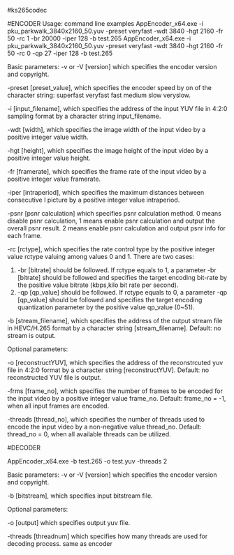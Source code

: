 #ks265codec

#ENCODER
Usage: command line examples
AppEncoder_x64.exe -i pku_parkwalk_3840x2160_50.yuv -preset veryfast -wdt 3840 -hgt 2160 -fr 50 -rc 1 -br 20000 -iper 128 -b test.265
AppEncoder_x64.exe -i pku_parkwalk_3840x2160_50.yuv -preset veryfast -wdt 3840 -hgt 2160 -fr 50 -rc 0 -qp 27 -iper 128 -b test.265
 
Basic parameters:
-v or -V [version]
which specifies the encoder version and copyright.

-preset [preset_value], 
which specifies the encoder speed by on of the character string: superfast veryfast fast medium slow veryslow.

-i [input_filename], 
which specifies the address of the input YUV file in 4:2:0 sampling format by a character string input_filename.

-wdt [width], 
which specifies the image width of the input video by a positive integer value width. 

-hgt [height], 
which specifies the image height of the input video by a positive integer value height.

-fr [framerate], 
which specifies the frame rate of the input video by a positive integer value framerate.

-iper [intraperiod], 
which specifies the maximum distances between consecutive I picture by a positive integer value intraperiod.

-psnr [psnr calculation]
which specifies psnr calculation method. 0 means disable psnr calculation, 1 means enable psnr calculation and output the overall psnr result. 2 means enable psnr calculation and output psnr info for each frame.

-rc [rctype], 
which specifies the rate control type by the positive integer value rctype valuing among values 0 and 1. There are two cases:
1) -br [bitrate] should be followed. If rctype equals to 1, a parameter -br [bitrate] should be followed and specifies the target encoding bit-rate by the positive value bitrate (kbps,kilo bit rate per second). 
2) -qp [qp_value] should be followed. If rctype equals to 0, a parameter -qp [qp_value] should be followed and specifies the target encoding quantization parameter by the positive value qp_value (0~51). 

-b [stream_filename], 
which specifies the address of the output stream file in HEVC/H.265 format by a character string [stream_filename]. Default: no stream is output.


Optional parameters:

-o [reconstructYUV], 
which specifies the address of the reconstrcuted yuv file in 4:2:0 format by a character string [reconstructYUV]. Default: no reconstructed YUV file is output.

-frms [frame_no], 
which specifies the number of frames to be encoded for the input video by a positive integer value frame_no. Default: frame_no = -1, when all input frames are encoded.

-threads [thread_no], 
which specifies the number of threads used to encode the input video by a non-negative value thread_no. Default: thread_no = 0, when all available threads can be utilized.

#DECODER

AppEncoder_x64.exe -b test.265 -o test.yuv -threads 2

Basic parameters:
-v or -V [version]
which specifies the encoder version and copyright.

-b [bitstream],
which specifies input bitstream file.


Optional parameters:

-o [output]
which specifies output yuv file.

-threads [threadnum]
which specifies how many threads are used for decoding process. same as encoder

